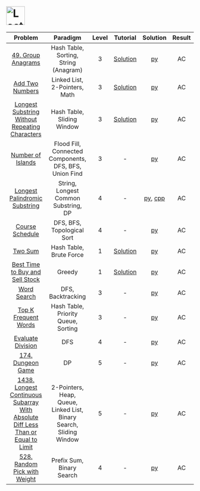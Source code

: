 # [<img align="center" height="50" src="https://assets.leetcode.com/static_assets/public/webpack_bundles/images/logo-dark.e99485d9b.svg" alt="LeetCode Home">](https://leetcode.com/)

|                                                                                            Problem                                                                                            |                              Paradigm                               | Level |                                              Tutorial                                              |                                          Solution                                          | Result |
| :-------------------------------------------------------------------------------------------------------------------------------------------------------------------------------------------: | :-----------------------------------------------------------------: | :---: | :------------------------------------------------------------------------------------------------: | :----------------------------------------------------------------------------------------: | :----: |
|                                                              [49. Group Anagrams](https://leetcode.com/problems/group-anagrams/)                                                              |                Hash Table, Sorting, String (Anagram)                |   3   |                 [Solution](https://leetcode.com/problems/group-anagrams/solution/)                 |                                [py](./49_Group_Anagrams.py)                                |   AC   |
|                                                               [Add Two Numbers](https://leetcode.com/problems/add-two-numbers/)                                                               |                    Linked List, 2-Pointers, Math                    |   3   |                [Solution](https://leetcode.com/problems/add-two-numbers/solution/)                 |                                 [py](./Add_Two_Numbers.py)                                 |   AC   |
|                                [Longest Substring Without Repeating Characters](https://leetcode.com/problems/longest-substring-without-repeating-characters/)                                |                     Hash Table, Sliding Window                      |   3   | [Solution](https://leetcode.com/problems/longest-substring-without-repeating-characters/solution/) |                 [py](./Longest_Substring_Without_Repeating_Characters.py)                  |   AC   |
|                                                             [Number of Islands](https://leetcode.com/problems/number-of-islands/)                                                             |       Flood Fill, Connected Components, DFS, BFS, Union Find        |   3   |                                                 -                                                  |                                [py](./Number_of_Islands.py)                                |   AC   |
|                                                 [Longest Palindromic Substring](https://leetcode.com/problems/longest-palindromic-substring/)                                                 |                String, Longest Common Substring, DP                 |   4   |                                                 -                                                  |    [py](./Longest_Palindromic_Substring.py), [cpp](./Longest_Palindromic_Substring.cpp)    |   AC   |
|                                                               [Course Schedule](https://leetcode.com/problems/course-schedule/)                                                               |                     DFS, BFS, Topological Sort                      |   4   |                                                 -                                                  |                                 [py](./Course_Schedule.py)                                 |   AC   |
|                                                                       [Two Sum](https://leetcode.com/problems/two-sum/)                                                                       |                       Hash Table, Brute Force                       |   1   |                    [Solution](https://leetcode.com/problems/two-sum/solution/)                     |                                     [py](./Two_Sum.py)                                     |   AC   |
|                                               [Best Time to Buy and Sell Stock](https://leetcode.com/problems/best-time-to-buy-and-sell-stock/)                                               |                               Greedy                                |   1   |        [Solution](https://leetcode.com/problems/best-time-to-buy-and-sell-stock/solution/)         |                         [py](./Best_Time_to_Buy_and_Sell_Stock.py)                         |   AC   |
|                                                                   [Word Search](https://leetcode.com/problems/word-search/)                                                                   |                          DFS, Backtracking                          |   3   |                                                 -                                                  |                                   [py](./Word_Search.py)                                   |   AC   |
|                                                          [Top K Frequent Words](https://leetcode.com/problems/top-k-frequent-words/)                                                          |                 Hash Table, Priority Queue, Sorting                 |   3   |                                                 -                                                  |                              [py](./Top_K_Frequent_Words.py)                               |   AC   |
|                                                             [Evaluate Division](https://leetcode.com/problems/evaluate-division/)                                                             |                                 DFS                                 |   4   |                                                 -                                                  |                                [py](./Evaluate_Division.py)                                |   AC   |
|                                                               [174. Dungeon Game](https://leetcode.com/problems/dungeon-game/)                                                                |                                 DP                                  |   5   |                                                 -                                                  |                                [py](./174_Dungeon_Game.py)                                 |   AC   |
| [1438. Longest Continuous Subarray With Absolute Diff Less Than or Equal to Limit](https://leetcode.com/problems/longest-continuous-subarray-with-absolute-diff-less-than-or-equal-to-limit/) | 2-Pointers, Heap, Queue, Linked List, Binary Search, Sliding Window |   5   |                                                 -                                                  | [py](./1438_Longest_Continuous_Subarray_With_Absolute_Diff_Less_Than_or_Equal_to_Limit.py) |   AC   |
|                                                    [528. Random Pick with Weight](https://leetcode.com/problems/random-pick-with-weight/)                                                     |                      Prefix Sum, Binary Search                      |   4   |                                                 -                                                  |                           [py](./528_Random_Pick_with_Weight.py)                           |   AC   |
